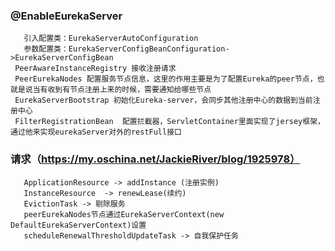 ### @EnableEurekaServer
       引入配置类：EurekaServerAutoConfiguration
       参数配置类：EurekaServerConfigBeanConfiguration->EurekaServerConfigBean
     PeerAwareInstanceRegistry 接收注册请求
     PeerEurekaNodes 配置服务节点信息，这里的作用主要是为了配置Eureka的peer节点，也就是说当有收到有节点注册上来的时候，需要通知给哪些节点
     EurekaServerBootstrap 初始化Eureka-server，会同步其他注册中心的数据到当前注册中心
     FilterRegistrationBean  配置拦截器，ServletContainer里面实现了jersey框架，通过他来实现eurekaServer对外的restFull接口 
       
### 请求（https://my.oschina.net/JackieRiver/blog/1925978）
       ApplicationResource -> addInstance (注册实例)
       InstanceResource  -> renewLease(续约)
       EvictionTask -> 剔除服务
       peerEurekaNodes节点通过EurekaServerContext(new DefaultEurekaServerContext)设置
       scheduleRenewalThresholdUpdateTask -> 自我保护任务
       